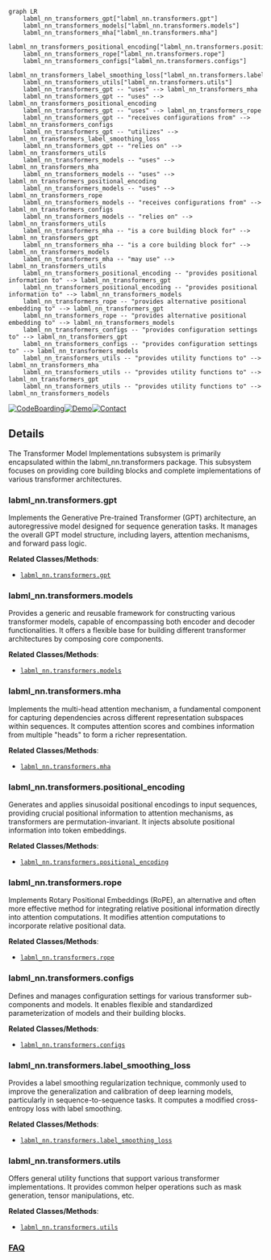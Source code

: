 ```mermaid
graph LR
    labml_nn_transformers_gpt["labml_nn.transformers.gpt"]
    labml_nn_transformers_models["labml_nn.transformers.models"]
    labml_nn_transformers_mha["labml_nn.transformers.mha"]
    labml_nn_transformers_positional_encoding["labml_nn.transformers.positional_encoding"]
    labml_nn_transformers_rope["labml_nn.transformers.rope"]
    labml_nn_transformers_configs["labml_nn.transformers.configs"]
    labml_nn_transformers_label_smoothing_loss["labml_nn.transformers.label_smoothing_loss"]
    labml_nn_transformers_utils["labml_nn.transformers.utils"]
    labml_nn_transformers_gpt -- "uses" --> labml_nn_transformers_mha
    labml_nn_transformers_gpt -- "uses" --> labml_nn_transformers_positional_encoding
    labml_nn_transformers_gpt -- "uses" --> labml_nn_transformers_rope
    labml_nn_transformers_gpt -- "receives configurations from" --> labml_nn_transformers_configs
    labml_nn_transformers_gpt -- "utilizes" --> labml_nn_transformers_label_smoothing_loss
    labml_nn_transformers_gpt -- "relies on" --> labml_nn_transformers_utils
    labml_nn_transformers_models -- "uses" --> labml_nn_transformers_mha
    labml_nn_transformers_models -- "uses" --> labml_nn_transformers_positional_encoding
    labml_nn_transformers_models -- "uses" --> labml_nn_transformers_rope
    labml_nn_transformers_models -- "receives configurations from" --> labml_nn_transformers_configs
    labml_nn_transformers_models -- "relies on" --> labml_nn_transformers_utils
    labml_nn_transformers_mha -- "is a core building block for" --> labml_nn_transformers_gpt
    labml_nn_transformers_mha -- "is a core building block for" --> labml_nn_transformers_models
    labml_nn_transformers_mha -- "may use" --> labml_nn_transformers_utils
    labml_nn_transformers_positional_encoding -- "provides positional information to" --> labml_nn_transformers_gpt
    labml_nn_transformers_positional_encoding -- "provides positional information to" --> labml_nn_transformers_models
    labml_nn_transformers_rope -- "provides alternative positional embedding to" --> labml_nn_transformers_gpt
    labml_nn_transformers_rope -- "provides alternative positional embedding to" --> labml_nn_transformers_models
    labml_nn_transformers_configs -- "provides configuration settings to" --> labml_nn_transformers_gpt
    labml_nn_transformers_configs -- "provides configuration settings to" --> labml_nn_transformers_models
    labml_nn_transformers_utils -- "provides utility functions to" --> labml_nn_transformers_mha
    labml_nn_transformers_utils -- "provides utility functions to" --> labml_nn_transformers_gpt
    labml_nn_transformers_utils -- "provides utility functions to" --> labml_nn_transformers_models
```

[![CodeBoarding](https://img.shields.io/badge/Generated%20by-CodeBoarding-9cf?style=flat-square)](https://github.com/CodeBoarding/GeneratedOnBoardings)[![Demo](https://img.shields.io/badge/Try%20our-Demo-blue?style=flat-square)](https://www.codeboarding.org/demo)[![Contact](https://img.shields.io/badge/Contact%20us%20-%20contact@codeboarding.org-lightgrey?style=flat-square)](mailto:contact@codeboarding.org)

## Details

The Transformer Model Implementations subsystem is primarily encapsulated within the labml_nn.transformers package. This subsystem focuses on providing core building blocks and complete implementations of various transformer architectures.

### labml_nn.transformers.gpt
Implements the Generative Pre-trained Transformer (GPT) architecture, an autoregressive model designed for sequence generation tasks. It manages the overall GPT model structure, including layers, attention mechanisms, and forward pass logic.


**Related Classes/Methods**:

- <a href="https://github.com/labmlai/annotated_deep_learning_paper_implementations/blob/master/labml_nn/transformers/gpt" target="_blank" rel="noopener noreferrer">`labml_nn.transformers.gpt`</a>


### labml_nn.transformers.models
Provides a generic and reusable framework for constructing various transformer models, capable of encompassing both encoder and decoder functionalities. It offers a flexible base for building different transformer architectures by composing core components.


**Related Classes/Methods**:

- <a href="https://github.com/labmlai/annotated_deep_learning_paper_implementations/blob/master/labml_nn/transformers/models.py" target="_blank" rel="noopener noreferrer">`labml_nn.transformers.models`</a>


### labml_nn.transformers.mha
Implements the multi-head attention mechanism, a fundamental component for capturing dependencies across different representation subspaces within sequences. It computes attention scores and combines information from multiple "heads" to form a richer representation.


**Related Classes/Methods**:

- <a href="https://github.com/labmlai/annotated_deep_learning_paper_implementations/blob/master/labml_nn/transformers/mha.py" target="_blank" rel="noopener noreferrer">`labml_nn.transformers.mha`</a>


### labml_nn.transformers.positional_encoding
Generates and applies sinusoidal positional encodings to input sequences, providing crucial positional information to attention mechanisms, as transformers are permutation-invariant. It injects absolute positional information into token embeddings.


**Related Classes/Methods**:

- <a href="https://github.com/labmlai/annotated_deep_learning_paper_implementations/blob/master/labml_nn/transformers/positional_encoding.py" target="_blank" rel="noopener noreferrer">`labml_nn.transformers.positional_encoding`</a>


### labml_nn.transformers.rope
Implements Rotary Positional Embeddings (RoPE), an alternative and often more effective method for integrating relative positional information directly into attention computations. It modifies attention computations to incorporate relative positional data.


**Related Classes/Methods**:

- <a href="https://github.com/labmlai/annotated_deep_learning_paper_implementations/blob/master/labml_nn/transformers/rope" target="_blank" rel="noopener noreferrer">`labml_nn.transformers.rope`</a>


### labml_nn.transformers.configs
Defines and manages configuration settings for various transformer sub-components and models. It enables flexible and standardized parameterization of models and their building blocks.


**Related Classes/Methods**:

- <a href="https://github.com/labmlai/annotated_deep_learning_paper_implementations/blob/master/labml_nn/transformers/configs.py" target="_blank" rel="noopener noreferrer">`labml_nn.transformers.configs`</a>


### labml_nn.transformers.label_smoothing_loss
Provides a label smoothing regularization technique, commonly used to improve the generalization and calibration of deep learning models, particularly in sequence-to-sequence tasks. It computes a modified cross-entropy loss with label smoothing.


**Related Classes/Methods**:

- <a href="https://github.com/labmlai/annotated_deep_learning_paper_implementations/blob/master/labml_nn/transformers/label_smoothing_loss.py" target="_blank" rel="noopener noreferrer">`labml_nn.transformers.label_smoothing_loss`</a>


### labml_nn.transformers.utils
Offers general utility functions that support various transformer implementations. It provides common helper operations such as mask generation, tensor manipulations, etc.


**Related Classes/Methods**:

- <a href="https://github.com/labmlai/annotated_deep_learning_paper_implementations/blob/master/labml_nn/transformers/utils.py" target="_blank" rel="noopener noreferrer">`labml_nn.transformers.utils`</a>




### [FAQ](https://github.com/CodeBoarding/GeneratedOnBoardings/tree/main?tab=readme-ov-file#faq)